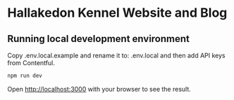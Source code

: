 # Hallakedon Kennel Website and Blog

## Running local development environment

Copy .env.local.example and rename it to: .env.local and then add API keys from Contentful.

```bash
npm run dev
```

Open [http://localhost:3000](http://localhost:3000) with your browser to see the result.

